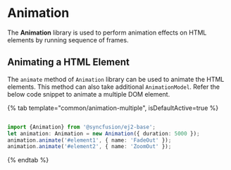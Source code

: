 # Animation

The **Animation** library is used to perform animation effects on HTML elements by running sequence of frames.

## Animating a HTML Element

The `animate` method of `Animation` library can be used to animate the HTML elements. This method can also take additional `AnimationModel`. Refer the below code snippet to animate a multiple DOM element.

{% tab template="common/animation-multiple", isDefaultActive=true %}

```typescript

import {Animation} from '@syncfusion/ej2-base';
let animation: Animation = new Animation({ duration: 5000 });
animation.animate('#element1', { name: 'FadeOut' });
animation.animate('#element2', { name: 'ZoomOut' });
```

{% endtab %}